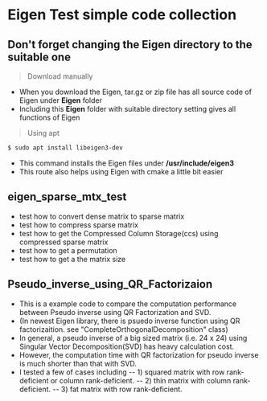 # Eigen Test simple code collection

## Don't forget changing the Eigen directory to the suitable one

> Download manually
- When you download the Eigen, tar.gz or zip file has all source code of Eigen under __Eigen__ folder
- Including this __Eigen__ folder with suitable directory setting gives all functions of Eigen

> Using apt
```sh
$ sudo apt install libeigen3-dev
```
- This command installs the Eigen files under __/usr/include/eigen3__
- This route also helps using Eigen with cmake a little bit easier

## eigen_sparse_mtx_test

- test how to convert dense matrix to sparse matrix
- test how to compress sparse matrix
- test how to get the Compressed Column Storage(ccs) using compressed sparse matrix
- test how to get a permutation
- test how to get a the matrix size

## Pseudo_inverse_using_QR_Factorizaion

- This is a example code to compare the computation performance between Pseudo inverse using QR Factorization and SVD.
- (In newest Eigen library, there is psuedo inverse function using QR factorizaition. see "CompleteOrthogonalDecomposition" class)
- In general, a pseudo inverse of a big sized matrix (i.e. 24 x 24) using Singular Vector Decomposition(SVD) has heavy calculation cost.
- However, the computation time with QR factorization for pseudo inverse is much shorter than that with SVD.
- I tested a few of cases including 
-- 1) squared matrix with row rank-deficient or column rank-deficient.
-- 2) thin matrix with column rank-deficient.
-- 3) fat matrix with row rank-deficient.
